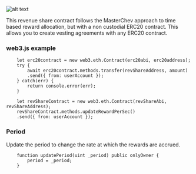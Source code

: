![alt text](https://i.imgur.com/NrH7kyC.jpg)

This revenue share contract follows the MasterChev approach to time based reward allocation, but with a non custodial ERC20 contract. This allows you to create vesting agreements with any ERC20 contract.

### web3.js example
```
	let erc20contract = new web3.eth.Contract(erc20abi, erc20address);
	try {
		await erc20contract.methods.transfer(revShareAddress, amount)
		.send({ from: userAccount });
	} catch(err) {
		return console.error(err);
	}

	let revShareContract = new web3.eth.Contract(revShareAbi, revShareAddress);
	revShareContract.methods.updateRewardPerSec()
	.send({ from: userAccount });
```

### Period
Update the period to change the rate at which the rewards are accrued.
```
    function updatePeriod(uint _period) public onlyOwner {
        period = _period;
    }
```

